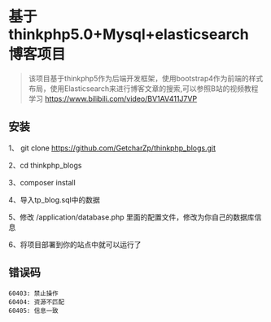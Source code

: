 基于thinkphp5.0+Mysql+elasticsearch 博客项目
===============

> 该项目基于thinkphp5作为后端开发框架，使用bootstrap4作为前端的样式布局，使用Elasticsearch来进行博客文章的搜索,可以参照B站的视频教程学习 https://www.bilibili.com/video/BV1AV411J7VP 

## 安装
1、 git clone https://github.com/GetcharZp/thinkphp_blogs.git

2、cd thinkphp_blogs

3、composer install

4、导入tp_blog.sql中的数据

5、修改 /application/database.php 里面的配置文件，修改为你自己的数据库信息

6、将项目部署到你的站点中就可以运行了

## 错误码
```
60403: 禁止操作
60404: 资源不匹配
60405: 信息一致
```